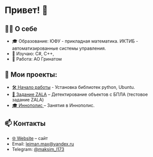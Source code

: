<!--
**MALeyman/MALeyman** is a ✨ _special_ ✨ repository because its `README.md` (this file) appears on your GitHub profile.

Here are some ideas to get you started:

- 🔭 I’m currently working on ...
- 🌱 I’m currently learning ...
- 👯 I’m looking to collaborate on ...
- 🤔 I’m looking for help with ...
- 💬 Ask me about ...
- 📫 How to reach me: ...
- 😄 Pronouns: ...
- ⚡ Fun fact: ...
| Эмодзи | Назначение                         | Пример использования                     |
| ------ | ---------------------------------- | ---------------------------------------- |
| 👋     | Приветствие                        | `# Привет, я Максим 👋`                  |
| 🌱     | Что изучаю сейчас                  | `🌱 Сейчас изучаю: React, TypeScript`    |
| 🔭     | Над чем работаю                    | `🔭 Сейчас работаю над pet-проектом`     |
| 💼     | Работа / компания                  | `💼 Работаю в @Yandex`                   |
| 🎓     | Образование                        | `🎓 Студент СПбГУ, факультет математики` |
| 📫     | Контакты                           | `📫 Как связаться: maksim@mail.com`      |
| ⚡      | Интересный факт / суперспособность | `⚡ Быстро учусь и люблю рефакторинг`     |
| 🛠️    | Стек / инструменты                 | `🛠️ Стек: React, Node.js, PostgreSQL`   |
| 📊     | Статистика GitHub                  | `📊 Моя статистика:`                     |
| 🧠     | Области интересов                  | `🧠 Интересы: ML, нейросети, UI/UX`      |
| 📍     | Геолокация                         | `📍 Санкт-Петербург, Россия`             |
| ✨      | Дополнительно / хайлайты           | `✨ Победитель хакатона VK Mini Apps`     |
| 🚀     | Запуск проекта / достижения        | `🚀 Запустил свой первый Telegram-бот`   |
| 🔗     | Ссылки                             | `🔗 [LinkedIn](...) [Telegram](...)`     |
-->

# Привет! 👋  

## 👨‍💻 О себе  

- 🎓 Образование: ЮФУ - прикладная математика. ИКТИБ - автоматизированные системы управления.   
- 🌱 Изучаю: C#, C++,   
- 💼 Работа: АО Гринатом  


## 🚀 Мои проекты:  

- [🛠️ Начало работы](https://github.com/MALeyman/dev-quickstart) - Установка библиотек python, Ubuntu.  
- [🔧 Задание ZALA](https://github.com/MALeyman/Zala_task) – Детектирование объектов с БПЛА (тестовое задание ZALA)  
- [ 🎓 Иннополис ](https://github.com/MALeyman/MAKSIM) – Занятия в Иннополис.  


## 📫 Контакты
- [🌐 Website](https://leimansite.pythonanywhere.com/) – сайт  
- Email: lejman.max@yandex.ru  
- Telegram: [@maksim_l173](https://t.me/maksim_l173)  
